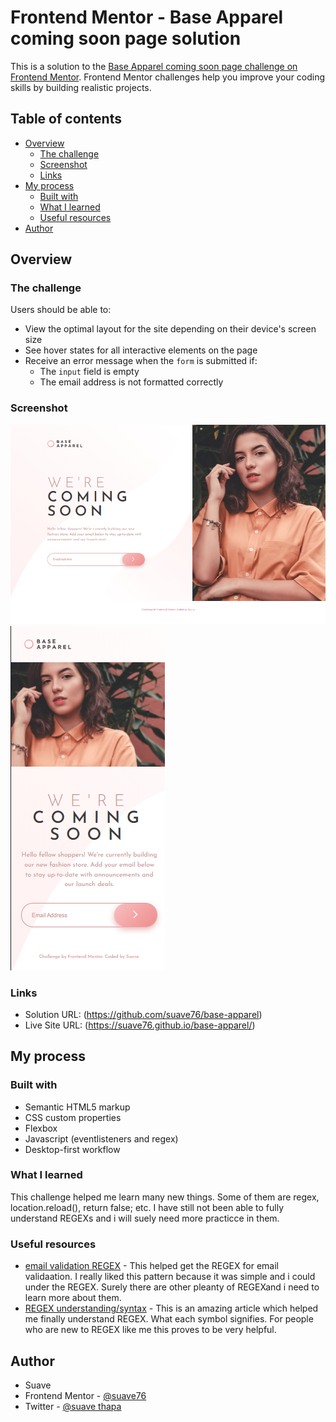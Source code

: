 # Frontend Mentor - Base Apparel coming soon page solution

This is a solution to the [Base Apparel coming soon page challenge on Frontend Mentor](https://www.frontendmentor.io/challenges/base-apparel-coming-soon-page-5d46b47f8db8a7063f9331a0). Frontend Mentor challenges help you improve your coding skills by building realistic projects.

## Table of contents

- [Overview](#overview)
  - [The challenge](#the-challenge)
  - [Screenshot](#screenshot)
  - [Links](#links)
- [My process](#my-process)
  - [Built with](#built-with)
  - [What I learned](#what-i-learned)
  - [Useful resources](#useful-resources)
- [Author](#author)

## Overview

### The challenge

Users should be able to:

- View the optimal layout for the site depending on their device's screen size
- See hover states for all interactive elements on the page
- Receive an error message when the `form` is submitted if:
  - The `input` field is empty
  - The email address is not formatted correctly

### Screenshot

![](Screenshot_desktop.png)
![](Screenshot_mobile.png)

### Links

- Solution URL: (https://github.com/suave76/base-apparel)
- Live Site URL: (https://suave76.github.io/base-apparel/)

## My process

### Built with

- Semantic HTML5 markup
- CSS custom properties
- Flexbox
- Javascript (eventlisteners and regex)
- Desktop-first workflow

### What I learned

This challenge helped me learn many new things. Some of them are regex, location.reload(), return false; etc.
I have still not been able to fully understand REGEXs and i will suely need more practicce in them.

### Useful resources

- [email validation REGEX](https://www.tutorialspoint.com/checking-for-valid-email-address-using-regular-expressions-in-java) - This helped get the REGEX for email validaation. I really liked this pattern because it was simple and i could under the REGEX. Surely there are other pleanty of REGEXand i need to learn more about them.
- [REGEX understanding/syntax](https://www.w3schools.com/jsref/jsref_obj_regexp.asp) - This is an amazing article which helped me finally understand REGEX. What each symbol signifies. For people who are new to REGEX like me this proves to be very helpful.

## Author

- Suave
- Frontend Mentor - [@suave76](https://www.frontendmentor.io/profile/suave76)
- Twitter - [@suave thapa](https://www.linkedin.com/in/suave-thapa-857447190/)
